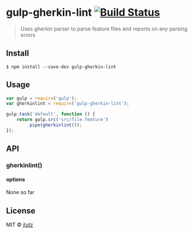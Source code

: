 # gulp-gherkin-lint [![Build Status](https://travis-ci.org/lutzj82/gulp-gherkin-lint.svg?branch=master)](https://travis-ci.org/lutzj82/gulp-gherkin-lint)

> Uses gherkin parser to parse feature files and reports on any parsing errors


## Install

```
$ npm install --save-dev gulp-gherkin-lint
```


## Usage

```js
var gulp = require('gulp');
var gherkinlint = require('gulp-gherkin-lint');

gulp.task('default', function () {
	return gulp.src('src/file.feature')
		.pipe(gherkinlint());
});
```


## API

### gherkinlint()

#### options

None so far

## License

MIT © [jlutz](https://github.com/lutzj82)

